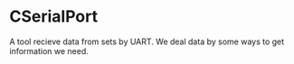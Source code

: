 # CSerialPort
A tool recieve data from sets by UART. We deal data by some ways to get information we need.
